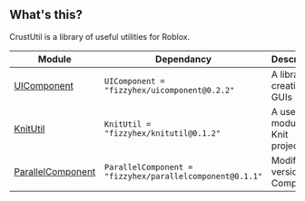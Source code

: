 ## What's this?
CrustUtil is a library of useful utilities for Roblox.

| Module | Dependancy | Description |
| -- | -- | -- |
| [UIComponent](https://fizzyhex.github.io/CrustUtil/api/UIComponent) | `UIComponent = "fizzyhex/uicomponent@0.2.2"` | A library for creating GUIs
| [KnitUtil](https://fizzyhex.github.io/CrustUtil/api/KnitUtil) | `KnitUtil = "fizzyhex/knitutil@0.1.2"` | A useful module for Knit projects
| [ParallelComponent](https://fizzyhex.github.io/CrustUtil/api/ParallelComponent) | `ParallelComponent = "fizzyhex/parallelcomponent@0.1.1"` | Modified version of Component
